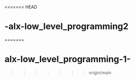 <<<<<<< HEAD

# -alx-low_level_programming2
=======
# alx-low_level_programming-1-
>>>>>>> origin/main
